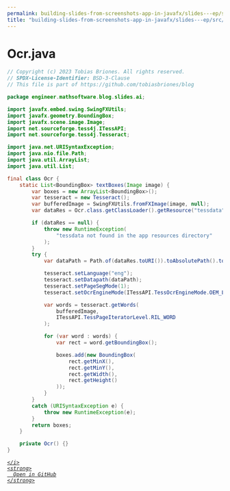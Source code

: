 ```yaml
---
permalink: building-slides-from-screenshots-app-in-javafx/slides---ep/src/main/java/engineer/mathsoftware/blog/slides/ai/Ocr.java.html
title: "building-slides-from-screenshots-app-in-javafx/slides---ep/src/main/java/engineer/mathsoftware/blog/slides/ai/Ocr.java"
---
```


# Ocr.java
```java
// Copyright (c) 2023 Tobias Briones. All rights reserved.
// SPDX-License-Identifier: BSD-3-Clause
// This file is part of https://github.com/tobiasbriones/blog

package engineer.mathsoftware.blog.slides.ai;

import javafx.embed.swing.SwingFXUtils;
import javafx.geometry.BoundingBox;
import javafx.scene.image.Image;
import net.sourceforge.tess4j.ITessAPI;
import net.sourceforge.tess4j.Tesseract;

import java.net.URISyntaxException;
import java.nio.file.Path;
import java.util.ArrayList;
import java.util.List;

final class Ocr {
    static List<BoundingBox> textBoxes(Image image) {
        var boxes = new ArrayList<BoundingBox>();
        var tesseract = new Tesseract();
        var bufferedImage = SwingFXUtils.fromFXImage(image, null);
        var dataRes = Ocr.class.getClassLoader().getResource("tessdata");

        if (dataRes == null) {
            throw new RuntimeException(
                "tessdata not found in the app resources directory"
            );
        }
        try {
            var dataPath = Path.of(dataRes.toURI()).toAbsolutePath().toString();

            tesseract.setLanguage("eng");
            tesseract.setDatapath(dataPath);
            tesseract.setPageSegMode(1);
            tesseract.setOcrEngineMode(ITessAPI.TessOcrEngineMode.OEM_LSTM_ONLY);

            var words = tesseract.getWords(
                bufferedImage,
                ITessAPI.TessPageIteratorLevel.RIL_WORD
            );

            for (var word : words) {
                var rect = word.getBoundingBox();

                boxes.add(new BoundingBox(
                    rect.getMinX(),
                    rect.getMinY(),
                    rect.getWidth(),
                    rect.getHeight()
                ));
            }
        }
        catch (URISyntaxException e) {
            throw new RuntimeException(e);
        }
        return boxes;
    }

    private Ocr() {}
}

```
<div class="social open-gh-btn my-4">
  <a class="btn btn-github" href="https://github.com/tobiasbriones/test-blog-deploy/tree/main/swe/dev/java/javafx/drawing/productivity/building-slides-from-screenshots-app-in-javafx/slides---ep/src/main/java/engineer/mathsoftware/blog/slides/ai/Ocr.java" target="_blank">
    <i class="fab fa-github">
      
    </i>
    <strong>
      Open in GitHub
    </strong>
  </a>
</div>